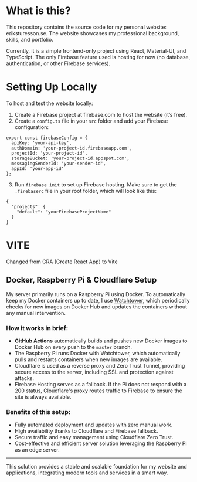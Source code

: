 # What is this?

This repository contains the source code for my personal website: eriksturesson.se. The website showcases my professional background, skills, and portfolio.

Currently, it is a simple frontend-only project using React, Material-UI, and TypeScript. The only Firebase feature used is hosting for now (no database, authentication, or other Firebase services).

# Setting Up Locally

To host and test the website locally:

1. Create a Firebase project at firebase.com to host the website (it’s free).
2. Create a `config.ts` file in your `src` folder and add your Firebase configuration:

```
export const firebaseConfig = {
  apiKey: 'your-api-key',
  authDomain: 'your-project-id.firebaseapp.com',
  projectId: 'your-project-id',
  storageBucket: 'your-project-id.appspot.com',
  messagingSenderId: 'your-sender-id',
  appId: 'your-app-id'
};
```

3. Run `firebase init` to set up Firebase hosting. Make sure to get the `.firebaserc` file in your root folder, which will look like this:

```
{
  "projects": {
    "default": "yourFirebaseProjectName"
  }
}

```

# VITE

Changed from CRA (Create React App) to Vite

## Docker, Raspberry Pi & Cloudflare Setup

My server primarily runs on a Raspberry Pi using Docker. To automatically keep my Docker containers up to date, I use [Watchtower](https://github.com/containrrr/watchtower), which periodically checks for new images on Docker Hub and updates the containers without any manual intervention.

### How it works in brief:

- **GitHub Actions** automatically builds and pushes new Docker images to Docker Hub on every push to the `master` branch.
- The Raspberry Pi runs Docker with Watchtower, which automatically pulls and restarts containers when new images are available.
- Cloudflare is used as a reverse proxy and Zero Trust Tunnel, providing secure access to the server, including SSL and protection against attacks.
- Firebase Hosting serves as a fallback. If the Pi does not respond with a 200 status, Cloudflare's proxy routes traffic to Firebase to ensure the site is always available.

### Benefits of this setup:

- Fully automated deployment and updates with zero manual work.
- High availability thanks to Cloudflare and Firebase fallback.
- Secure traffic and easy management using Cloudflare Zero Trust.
- Cost-effective and efficient server solution leveraging the Raspberry Pi as an edge server.

---

This solution provides a stable and scalable foundation for my website and applications, integrating modern tools and services in a smart way.
